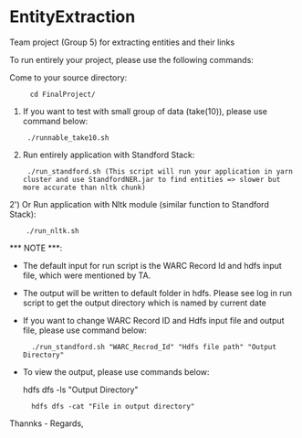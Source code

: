 # EntityExtraction
Team project (Group 5) for extracting entities and their links

To run entirely your project, please use the following commands:

Come to your source directory:

		 cd FinalProject/

1) If you want to test with small group of data (take(10)), please use command below:

		./runnable_take10.sh

2) Run entirely  application with Standford Stack:

		./run_standford.sh (This script will run your application in yarn cluster and use StandfordNER.jar to find entities => slower but more accurate than nltk chunk)

2') Or Run application with Nltk module (similar function to Standford Stack):

		./run_nltk.sh



*** NOTE ***:
- The default input for run script is the WARC Record Id and hdfs input file, which were mentioned by TA.

- The output will be written to default folder in hdfs. Please see log in run script to get the output directory which is named by current date

- If you want to change WARC Record ID and Hdfs input file and output file,  please use command below:

		./run_standford.sh "WARC_Recrod_Id" "Hdfs file path" "Output Directory"

- To view the output, please use commands below:

  	hdfs dfs -ls "Output Directory"

		hdfs dfs -cat "File in output directory"


Thannks - Regards,

